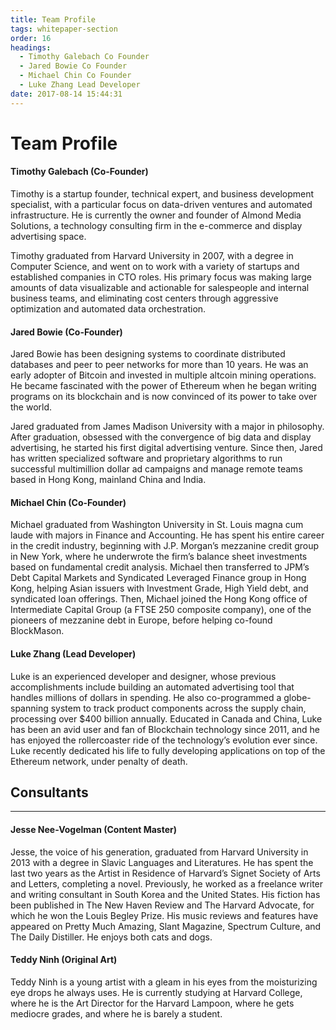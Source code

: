```yaml
---
title: Team Profile
tags: whitepaper-section
order: 16
headings:
  - Timothy Galebach Co Founder
  - Jared Bowie Co Founder
  - Michael Chin Co Founder
  - Luke Zhang Lead Developer
date: 2017-08-14 15:44:31
---
```



# Team Profile

#### Timothy Galebach (Co-Founder)

Timothy is a startup founder, technical expert, and business development specialist, with a particular focus on data-driven ventures and automated infrastructure. He is currently the owner and founder of Almond Media Solutions, a technology consulting firm in the e-commerce and display advertising space.

Timothy graduated from Harvard University in 2007, with a degree in Computer Science, and went on to work with a variety of startups and established companies in CTO roles. His primary focus was making large amounts of data visualizable and actionable for salespeople and internal business teams, and eliminating cost centers through aggressive optimization and automated data orchestration.

#### Jared Bowie (Co-Founder)

Jared Bowie has been designing systems to coordinate distributed databases and peer to peer networks for more than 10 years. He was an early adopter of Bitcoin and invested in multiple altcoin mining operations. He became fascinated with the power of Ethereum when he began writing programs on its blockchain and is now convinced of its power to take over the world.

Jared graduated from James Madison University with a major in philosophy. After graduation, obsessed with the convergence of big data and display advertising, he started his first digital advertising venture. Since then, Jared has written specialized software and proprietary algorithms to run successful multimillion dollar ad campaigns and manage remote teams based in Hong Kong, mainland China and India.

#### Michael Chin (Co-Founder)

Michael graduated from Washington University in St. Louis magna cum laude with majors in Finance and Accounting. He has spent his entire career in the credit industry, beginning with J.P. Morgan’s mezzanine credit group in New York, where he underwrote the firm’s balance sheet investments based on fundamental credit analysis. Michael then transferred to JPM’s Debt Capital Markets and Syndicated Leveraged Finance group in Hong Kong, helping Asian issuers with Investment Grade, High Yield debt, and syndicated loan offerings. Then, Michael joined the Hong Kong office of Intermediate Capital Group (a FTSE 250 composite company), one of the pioneers of mezzanine debt in Europe, before helping co-found BlockMason.

#### Luke Zhang (Lead Developer)

Luke is an experienced developer and designer, whose previous accomplishments include building an automated advertising tool that handles millions of dollars in spending. He also co-programmed a globe-spanning system to track product components across the supply chain, processing over $400 billion annually. Educated in Canada and China, Luke has been an avid user and fan of Blockchain technology since 2011, and he has enjoyed the rollercoaster ride of the technology’s evolution ever since. Luke recently dedicated his life to fully developing applications on top of the Ethereum network, under penalty of death.

## Consultants
--------

#### Jesse Nee-Vogelman (Content Master)

Jesse, the voice of his generation, graduated from Harvard University in 2013 with a degree in Slavic Languages and Literatures. He has spent the last two years as the Artist in Residence of Harvard’s Signet Society of Arts and Letters, completing a novel. Previously, he worked as a freelance writer and writing consultant in South Korea and the United States. His fiction has been published in The New Haven Review and The Harvard Advocate, for which he won the Louis Begley Prize. His music reviews and features have appeared on Pretty Much Amazing, Slant Magazine, Spectrum Culture, and The Daily Distiller. He enjoys both cats and dogs.

#### Teddy Ninh (Original Art)

Teddy Ninh is a young artist with a gleam in his eyes from the moisturizing eye drops he always uses. He is currently studying at Harvard College, where he is the Art Director for the Harvard Lampoon, where he gets mediocre grades, and where he is barely a student.
